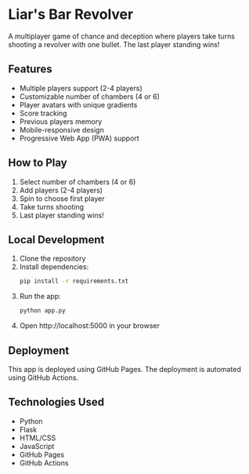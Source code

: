 # Liar's Bar Revolver

A multiplayer game of chance and deception where players take turns shooting a revolver with one bullet. The last player standing wins!

## Features

- Multiple players support (2-4 players)
- Customizable number of chambers (4 or 6)
- Player avatars with unique gradients
- Score tracking
- Previous players memory
- Mobile-responsive design
- Progressive Web App (PWA) support

## How to Play

1. Select number of chambers (4 or 6)
2. Add players (2-4 players)
3. Spin to choose first player
4. Take turns shooting
5. Last player standing wins!

## Local Development

1. Clone the repository
2. Install dependencies:
   ```bash
   pip install -r requirements.txt
   ```
3. Run the app:
   ```bash
   python app.py
   ```
4. Open http://localhost:5000 in your browser

## Deployment

This app is deployed using GitHub Pages. The deployment is automated using GitHub Actions.

## Technologies Used

- Python
- Flask
- HTML/CSS
- JavaScript
- GitHub Pages
- GitHub Actions 